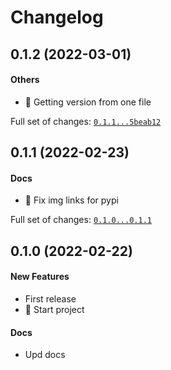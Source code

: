 # Changelog

## 0.1.2 (2022-03-01)

#### Others

* :art: Getting version from one file

Full set of changes: [`0.1.1...5beab12`](https://github.com/Mcublog/embuild_colorize/compare/0.1.1...0.1.2)

## 0.1.1 (2022-02-23)

#### Docs

* :art: Fix img links for pypi

Full set of changes: [`0.1.0...0.1.1`](https://github.com/Mcublog/embuild_colorize/compare/0.1.0...0.1.1)

## 0.1.0 (2022-02-22)

#### New Features

* First release
* :tada: Start project
#### Docs

* Upd docs
